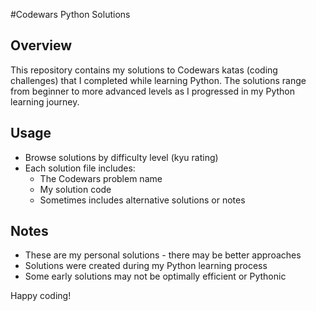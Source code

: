 #Codewars Python Solutions

## Overview
This repository contains my solutions to Codewars katas (coding challenges) that I completed while learning Python. The solutions range from beginner to more advanced levels as I progressed in my Python learning journey.

## Usage
- Browse solutions by difficulty level (kyu rating)
- Each solution file includes:
  - The Codewars problem name
  - My solution code
  - Sometimes includes alternative solutions or notes

## Notes
- These are my personal solutions - there may be better approaches
- Solutions were created during my Python learning process
- Some early solutions may not be optimally efficient or Pythonic

Happy coding!

